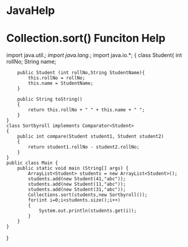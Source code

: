 # JavaHelp
# Collection.sort() Funciton Help

import java.util.*;
import java.lang.*;
import java.io.*;
{
    class Student{
        int rollNo;
        String name;

        public Student (int rollNo,String StudentName){
            this.rollNo = rollNo;
            this.name = StudentName;
        }

        public String toString()
        {
            return this.rollNo + " " + this.name + " ";   
        }
    }
    class Sortbyroll implements Comparator<Student>
    {
        public int compare(Student student1, Student student2)
        {
            return student1.rollNo - student2.rollNo;
        }
    }
    public class Main {
        public static void main (String[] args) {
            ArrayList<Student> students = new ArrayList<Student>();
            students.add(new Student(41,"abc"));
            students.add(new Student(11,"abc"));
            students.add(new Student(31,"abc"));
            Collections.sort(students,new Sortbyroll());
            for(int i=0;i<students.size();i++)
            {
                System.out.println(students.get(i));
            }
        }
    }
}

